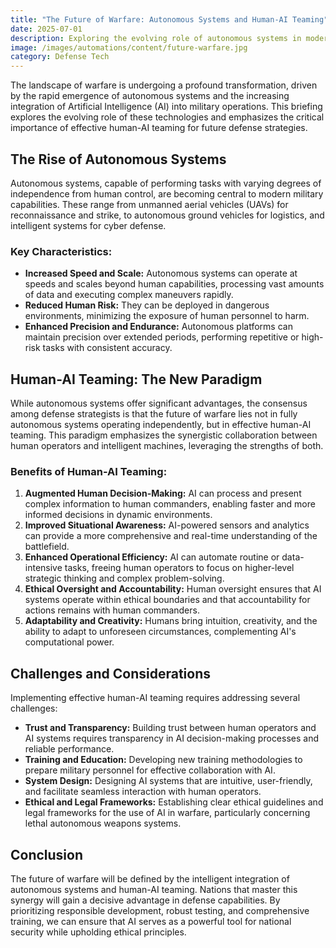 ```yaml
---
title: "The Future of Warfare: Autonomous Systems and Human-AI Teaming"
date: 2025-07-01
description: Exploring the evolving role of autonomous systems in modern warfare and the critical importance of effective human-AI teaming for future defense strategies.
image: /images/automations/content/future-warfare.jpg
category: Defense Tech
---
```


The landscape of warfare is undergoing a profound transformation, driven by the rapid emergence of autonomous systems and the increasing integration of Artificial Intelligence (AI) into military operations. This briefing explores the evolving role of these technologies and emphasizes the critical importance of effective human-AI teaming for future defense strategies.

## The Rise of Autonomous Systems

Autonomous systems, capable of performing tasks with varying degrees of independence from human control, are becoming central to modern military capabilities. These range from unmanned aerial vehicles (UAVs) for reconnaissance and strike, to autonomous ground vehicles for logistics, and intelligent systems for cyber defense.

### Key Characteristics:

*   **Increased Speed and Scale:** Autonomous systems can operate at speeds and scales beyond human capabilities, processing vast amounts of data and executing complex maneuvers rapidly.
*   **Reduced Human Risk:** They can be deployed in dangerous environments, minimizing the exposure of human personnel to harm.
*   **Enhanced Precision and Endurance:** Autonomous platforms can maintain precision over extended periods, performing repetitive or high-risk tasks with consistent accuracy.

## Human-AI Teaming: The New Paradigm

While autonomous systems offer significant advantages, the consensus among defense strategists is that the future of warfare lies not in fully autonomous systems operating independently, but in effective human-AI teaming. This paradigm emphasizes the synergistic collaboration between human operators and intelligent machines, leveraging the strengths of both.

### Benefits of Human-AI Teaming:

1.  **Augmented Human Decision-Making:** AI can process and present complex information to human commanders, enabling faster and more informed decisions in dynamic environments.
2.  **Improved Situational Awareness:** AI-powered sensors and analytics can provide a more comprehensive and real-time understanding of the battlefield.
3.  **Enhanced Operational Efficiency:** AI can automate routine or data-intensive tasks, freeing human operators to focus on higher-level strategic thinking and complex problem-solving.
4.  **Ethical Oversight and Accountability:** Human oversight ensures that AI systems operate within ethical boundaries and that accountability for actions remains with human commanders.
5.  **Adaptability and Creativity:** Humans bring intuition, creativity, and the ability to adapt to unforeseen circumstances, complementing AI's computational power.

## Challenges and Considerations

Implementing effective human-AI teaming requires addressing several challenges:

*   **Trust and Transparency:** Building trust between human operators and AI systems requires transparency in AI decision-making processes and reliable performance.
*   **Training and Education:** Developing new training methodologies to prepare military personnel for effective collaboration with AI.
*   **System Design:** Designing AI systems that are intuitive, user-friendly, and facilitate seamless interaction with human operators.
*   **Ethical and Legal Frameworks:** Establishing clear ethical guidelines and legal frameworks for the use of AI in warfare, particularly concerning lethal autonomous weapons systems.

## Conclusion

The future of warfare will be defined by the intelligent integration of autonomous systems and human-AI teaming. Nations that master this synergy will gain a decisive advantage in defense capabilities. By prioritizing responsible development, robust testing, and comprehensive training, we can ensure that AI serves as a powerful tool for national security while upholding ethical principles.
